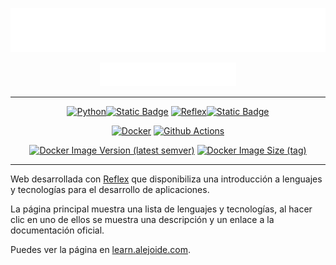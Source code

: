 <div align=center>

[![Learn Time](docs/images/logo.svg)](https://learn-time.alejoide.com/)


[![Alejoide](docs/images/by_alejoide.svg)](https://alejoide.com)

---


[![Python](https://img.shields.io/badge/Python-FFD43B?style=for-the-badge&logo=python&logoColor=blue)![Static Badge](https://img.shields.io/badge/3.12-blue?style=for-the-badge)](https://www.python.org/downloads/release/python-3123/) [![Reflex](https://img.shields.io/badge/reflex-purple?style=for-the-badge&logo=python&logoColor=white&labelColor=purple)![Static Badge](https://img.shields.io/badge/0.4.9+-white?style=for-the-badge)](https://reflex.dev)

[![Docker](https://img.shields.io/badge/Docker-2CA5E0?style=for-the-badge&logo=docker&logoColor=white)](https://www.docker.com/)
[![Github Actions](https://img.shields.io/badge/Actions-white?style=for-the-badge&logo=github&logoColor=black)](https://github.com/features/actions)


[![Docker Image Version (latest semver)](https://img.shields.io/docker/v/alejoide/learn-time-web)](https://hub.docker.com/r/alejoide/learn-time-web) [![Docker Image Size (tag)](https://img.shields.io/docker/image-size/alejoide/learn-time-web)](https://hub.docker.com/r/alejoide/learn-time-web)

---

</div>

Web desarrollada con [Reflex](https://reflex.dev) que disponibiliza una introducción a lenguajes y tecnologías para el desarrollo de aplicaciones.

La página principal muestra una lista de lenguajes y tecnologías, al hacer clic en uno de ellos se muestra una descripción y un enlace a la documentación oficial.

Puedes ver la página en [learn.alejoide.com](https://learn.alejoide.com/).

